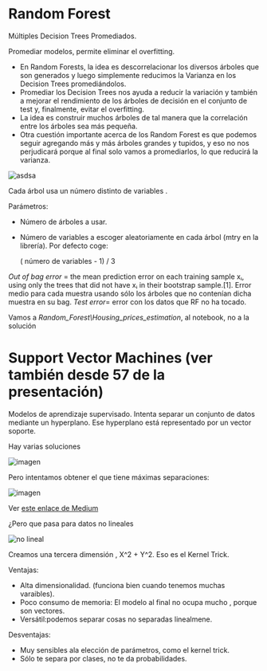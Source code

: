 # Random ForestMúltiples Decision Trees Promediados. Promediar modelos, permite eliminar el overfitting. * En Random Forests, la idea es descorrelacionar los diversos árboles que son generados y luego simplemente reducimos la Varianza en los Decision Trees promediándolos.* Promediar los Decision Trees nos ayuda a reducir la variación y también a mejorar el rendimiento de los árboles de decisión en el conjunto de test y, finalmente, evitar el overfitting.* La idea es construir muchos árboles de tal manera que la correlación entre los árboles sea más pequeña.* Otra cuestión importante acerca de los Random Forest es que podemos seguir agregando más y más árboles grandes y tupidos, y eso no nos perjudicará porque al final solo vamos a promediarlos, lo que reducirá la varianza. ![asdsa](https://bookdown.org/content/2031/images/bootstraping.png)Cada árbol usa un número distinto de variables . Parámetros:- Número de árboles a usar. - Número de variables a escoger aleatoriamente en cada árbol (mtry en la librería). Por defecto coge:   ( número de variables - 1) / 3*Out of bag error* = the mean prediction error on each training sample xᵢ, using only the trees that did not have xᵢ in their bootstrap sample.[1]. Error medio para cada muestra usando sólo los árboles que no contenían dicha muestra en su bag. *Test error*= error con los datos que RF no ha tocado. Vamos a *Random_Forest\Housing_prices_estimation*, al notebook, no a la solución# Support Vector Machines (ver también desde 57 de la presentación)Modelos de aprendizaje supervisado. Intenta separar un conjunto de datos mediante un hyperplano. Ese hyperplano está representado por un vector soporte. Hay varias soluciones![imagen](https://cdn-images-1.medium.com/max/1200/0*9jEWNXTAao7phK-5.png)Pero intentamos obtener el que tiene máximas separaciones:![imagen](https://cdn-images-1.medium.com/max/1200/0*0o8xIA4k3gXUDCFU.png)Ver [este enlace de Medium](https://towardsdatascience.com/support-vector-machine-introduction-to-machine-learning-algorithms-934a444fca47)¿Pero que pasa para datos no lineales![no lineal](http://res.cloudinary.com/dyd911kmh/image/upload/f_auto,q_auto:best/v1532721364/Fig7_ynn6uj.png)Creamos una tercera dimensión , X^2 + Y^2. Eso es el Kernel Trick.Ventajas:- Alta dimensionalidad. (funciona bien cuando tenemos muchas varaibles). - Poco consumo de memoria: El modelo al final no ocupa mucho , porque son vectores.  - Versátil:podemos separar cosas no separadas linealmene.Desventajas:- Muy sensibles ala elección de parámetros, como el kernel trick. - Sólo te separa por clases, no te da probabilidades. 